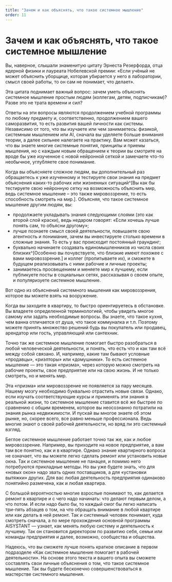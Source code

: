 ```yaml
---
title: "Зачем и как объяснять, что такое системное мышление"
order: 11
---
```


# Зачем и как объяснять, что такое системное мышление

Вы, наверное, слышали знаменитую цитату Эрнеста Резерфорда, отца ядерной физики и лауреата Нобелевской премии: «Если учёный не может объяснить уборщице, которая убирается у него в лаборатории, смысл своей работы, то он сам не понимает, что делает».

Эта цитата поднимает важный вопрос: зачем уметь объяснять системное мышление простым людям (коллегам, детям, подписчикам)? Разве это не трата времени и сил?

Ответы на эти вопросы являются продолжением учебной программы по любому предмету и, соответственно, продолжением вашего саморазвития, то есть развития вашей личности как системы. Независимо от того, что вы изучаете или чем занимаетесь: физикой, системным мышлением или AI, сначала вы уделяете больше внимания теории, а далее сильнее налегаете на практику. Вам может казаться, что вы знаете многие системные понятия, принципы и приемы мышления, но с каждым новым обращением к теории вы смотрите на вроде бы уже изученное с новой нейронной сеткой и замечаете что-то необычное, углубляете свое понимание.

Когда вы объясняете сложное людям, вы дополнительный раз обращаетесь к уже изученному и тестируете свои знания на предмет объяснения каких-то рабочих или жизненных ситуаций^[Вы как бы тестируете свою нейронную сетку на возможность объяснить мир, ведь системное мышление – это также мировоззрение, то есть способность смотреть на мир.]. Объясняя, что такое системное мышление другим людям, вы:

* продолжаете укладывать знания следующими слоями (это как второй слой краски), ведь недаром говорят: «Если хочешь лучше понять сам, то объясни другому»;
* лучше познаете смысл своей деятельности, повышаете свою агентность и понимание, зачем вы инвестируете столько времени в сложные знания. То есть у вас происходит постоянный граундинг;
* буквально начинаете создавать единомышленников из числа своих близких^[Особенно вы почувствуете, что близкие имеют похожее с вами мировоззрение.] и коллег (пропитываете их), и сможете в будущем реализовывать с ними рабочие и личные проекты;
* занимаетесь просвещением и меняете мир к лучшему, если публикуете посты в социальных сетях, рассказывая о своем опыте, и популяризуете системное мышление.

Вот одно из объяснений системного мышления как мировоззрения, которое вы можете взять на вооружение.

Когда вы заходите в квартиру, то быстро ориентируетесь в обстановке. Вы владеете определенной терминологией, чтобы увидеть многое самому или задать необходимые вопросы. Вы знаете, что такое кухня, чем ванна отличается от душа, что такое коммуналка и т.п. Поэтому можете принять множество решений будь вы покупатель или продавец, арендатор или гость, управляющий или сантехник.

Точно так же системное мышление помогает быстро разобраться в любой человеческой деятельности, и понять, что есть что и как там всё между собой связано. И, например, какие там бывают условные «продавцы», «риэлторы» или «домушники». То есть системное мышление — это такая «призма», через которую можно смотреть на рабочие проекты, свое предприятие или на свою жизнь. И не только смотреть, но и менять мир.

Эта «призма» или мировоззрение не появляется за пару месяцев. Нашему мозгу необходимо буквально отрастить новые связи. Однако, если изучать соответствующие курсы и применять эти знания в реальной жизни, то системное мышление ставится всё же быстрее по сравнению с общим временем, которое вы неосознанно потратили на знания рынка недвижимости. И пускай вы многое знаете об этом рынке, но, скорее всего, все равно меньше профессионала. Ведь многие знают о своей рабочей деятельности, но вряд ли это системный взгляд.

Беглое системное мышление работает точно так же, как и любое мировоззрение. Например, вы приходите на новое предприятие, а вам там все понятно, как и в квартире. Однако знание квартирного вопроса не означает, что вы можете легко сделать ремонт или установить новые окна. Так и системное мышление не панацея, и помимо него потребуются прикладные методы. Но вы уже будете знать, что для «новых окон» надо звать одних поставщиков, а для «установки вытяжки» других. Для вас любая деятельность предприятия одинаково понятийно размечена, как и любая квартира.

С большой вероятностью многие взрослые понимают то, как делается ремонт в квартире и с чего надо начинать: что делают первым делом, а что потом. И если надо было бы, то каждый смог бы легко написать три-пять абзацев о том, на что обращать внимание в любой квартире или как делать в ней ремонт. Так и системный человек понимает, куда смотреть сначала, а по мере прохождения основной программы AISYSTANT — узнает, как менять любую систему и деятельность к лучшему. Так он становится директором по развитию себя, семьи или команды предприятия и далее, возможно, сообщества и общества.

Надеюсь, что вы сможете лучше понять краткое описание в первом подразделе «Как системное мышление помогает в рабочей деятельности». На основе этого текста и вашего опыта вы сможете составлять свои личные объяснения о том, что такое системное мышление. Так вы будете бесконечно совершенствоваться в мастерстве системного мышления.

